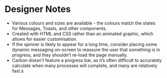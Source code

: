 # Designer Notes
- Various colours and sizes are available - the colours match the states for Messages, Toasts, and other components.
- Created with HTML and CSS rather than an animated graphic, which allows for easier customisation.
- If the spinner is likely to appear for a long time, consider placing some dynamic messaging on-screen to reassure the user that something is in progress, and they shouldn’t re-load the page manually.
- Carbon doesn’t feature a progress bar, as it’s often difficult to accurately calculate when many processes will complete, and many are relatively fast.ś